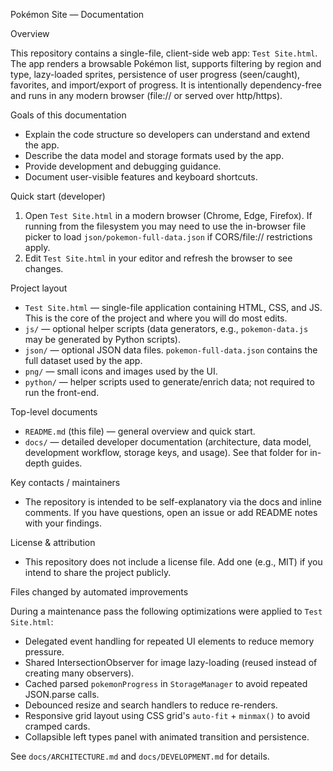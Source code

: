 Pokémon Site — Documentation

Overview

This repository contains a single-file, client-side web app: `Test Site.html`. The app renders a browsable Pokémon list, supports filtering by region and type, lazy-loaded sprites, persistence of user progress (seen/caught), favorites, and import/export of progress. It is intentionally dependency-free and runs in any modern browser (file:// or served over http/https).

Goals of this documentation

- Explain the code structure so developers can understand and extend the app.
- Describe the data model and storage formats used by the app.
- Provide development and debugging guidance.
- Document user-visible features and keyboard shortcuts.

Quick start (developer)

1. Open `Test Site.html` in a modern browser (Chrome, Edge, Firefox). If running from the filesystem you may need to use the in-browser file picker to load `json/pokemon-full-data.json` if CORS/file:// restrictions apply.
2. Edit `Test Site.html` in your editor and refresh the browser to see changes.

Project layout

- `Test Site.html` — single-file application containing HTML, CSS, and JS. This is the core of the project and where you will do most edits.
- `js/` — optional helper scripts (data generators, e.g., `pokemon-data.js` may be generated by Python scripts).
- `json/` — optional JSON data files. `pokemon-full-data.json` contains the full dataset used by the app.
- `png/` — small icons and images used by the UI.
- `python/` — helper scripts used to generate/enrich data; not required to run the front-end.

Top-level documents

- `README.md` (this file) — general overview and quick start.
- `docs/` — detailed developer documentation (architecture, data model, development workflow, storage keys, and usage). See that folder for in-depth guides.

Key contacts / maintainers

- The repository is intended to be self-explanatory via the docs and inline comments. If you have questions, open an issue or add README notes with your findings.


License & attribution

- This repository does not include a license file. Add one (e.g., MIT) if you intend to share the project publicly.


Files changed by automated improvements

During a maintenance pass the following optimizations were applied to `Test Site.html`:
- Delegated event handling for repeated UI elements to reduce memory pressure.
- Shared IntersectionObserver for image lazy-loading (reused instead of creating many observers).
- Cached parsed `pokemonProgress` in `StorageManager` to avoid repeated JSON.parse calls.
- Debounced resize and search handlers to reduce re-renders.
- Responsive grid layout using CSS grid's `auto-fit` + `minmax()` to avoid cramped cards.
- Collapsible left types panel with animated transition and persistence.

See `docs/ARCHITECTURE.md` and `docs/DEVELOPMENT.md` for details.
